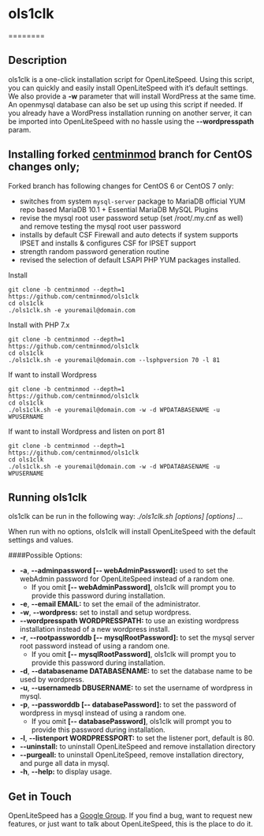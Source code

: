 # ols1clk
========

Description
--------

ols1clk is a one-click installation script for OpenLiteSpeed. Using this script, you can quickly and easily install OpenLiteSpeed with it’s default settings. We also provide a **-w** parameter that will install WordPress at the same time. An openmysql database can also be set up using this script if needed. If you already have a WordPress installation running on another server, it can be imported into OpenLiteSpeed with no hassle using the **--wordpresspath** param.

Installing forked [centminmod](https://github.com/centminmod/ols1clk/tree/centminmod) branch for CentOS changes only; 
--------

Forked branch has following changes for CentOS 6 or CentOS 7 only:

* switches from system `mysql-server` package to MariaDB official YUM repo based MariaDB 10.1 + Essential MariaDB MySQL Plugins
* revise the mysql root user password setup (set /root/.my.cnf as well) and remove testing the mysql root user password
* installs by default CSF Firewall and auto detects if system supports IPSET and installs & configures CSF for IPSET support
* strength random password generation routine
* revised the selection of default LSAPI PHP YUM packages installed.

Install

    git clone -b centminmod --depth=1 https://github.com/centminmod/ols1clk
    cd ols1clk
    ./ols1clk.sh -e youremail@domain.com

Install with PHP 7.x

    git clone -b centminmod --depth=1 https://github.com/centminmod/ols1clk
    cd ols1clk
    ./ols1clk.sh -e youremail@domain.com --lsphpversion 70 -l 81

If want to install Wordpress

    git clone -b centminmod --depth=1 https://github.com/centminmod/ols1clk
    cd ols1clk
    ./ols1clk.sh -e youremail@domain.com -w -d WPDATABASENAME -u WPUSERNAME

If want to install Wordpress and listen on port 81

    git clone -b centminmod --depth=1 https://github.com/centminmod/ols1clk
    cd ols1clk
    ./ols1clk.sh -e youremail@domain.com -w -d WPDATABASENAME -u WPUSERNAME

Running ols1clk
--------

ols1clk can be run in the following way:
*./ols1clk.sh [options] [options] …*

When run with no options, ols1clk will install OpenLiteSpeed with the default settings and values.

####Possible Options:
* **-a**, **--adminpassword [-- webAdminPassword]:** used to set the webAdmin password for OpenLiteSpeed instead of a random one.
  * If you omit **[-- webAdminPassword]**, ols1clk will prompt you to provide this password during installation.
* **-e**, **--email EMAIL:** to set the email of the administrator.
* **-w**, **--wordpress:** set to install and setup wordpress.
* **--wordpresspath WORDPRESSPATH:** to use an existing wordpress installation instead of a new wordpress install.
* **-r**, **--rootpassworddb [-- mysqlRootPassword]:** to set the mysql server root password instead of using a random one.
  * If you omit **[-- mysqlRootPassword]**, ols1clk will prompt you to provide this password during installation.
* **-d**, **--databasename DATABASENAME:** to set the database name to be used by wordpress.
* **-u**, **--usernamedb DBUSERNAME:** to set the username of wordpress in mysql.
* **-p**, **--passworddb [-- databasePassword]:** to set the password of wordpress in mysql instead of using a random one.
  * If you omit **[-- databasePassword]**, ols1clk will prompt you to provide this password during installation.
* **-l**, **--listenport WORDPRESSPORT:** to set the listener port, default is 80.
* **--uninstall:** to uninstall OpenLiteSpeed and remove installation directory
* **--purgeall:** to uninstall OpenLiteSpeed, remove installation directory, and purge all data in mysql.
* **-h**, **--help:** to display usage.

Get in Touch
--------

OpenLiteSpeed has a [Google Group](https://groups.google.com/forum/#!forum/openlitespeed-development). If you find a bug, want to request new features, or just want to talk about OpenLiteSpeed, this is the place to do it.

